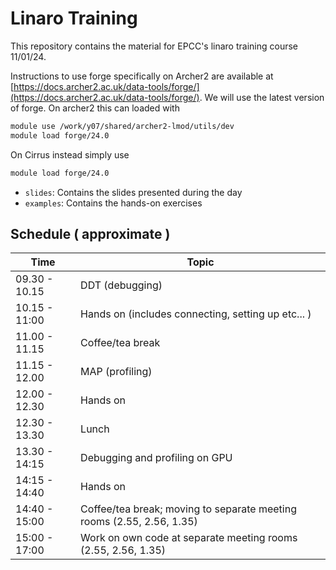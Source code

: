 # Linaro Training

This repository contains the material for EPCC's linaro training course 11/01/24.

Instructions to use forge specifically on Archer2 are available at [https://docs.archer2.ac.uk/data-tools/forge/](https://docs.archer2.ac.uk/data-tools/forge/). 
We will use the latest version of forge. 
On archer2 this can loaded with 

```bash
module use /work/y07/shared/archer2-lmod/utils/dev
module load forge/24.0
```
On Cirrus instead simply use 

```bash
module load forge/24.0
```


- `slides`: Contains the slides presented during the day
- `examples`: Contains the hands-on exercises

## Schedule ( approximate )

| Time | Topic |
------ | ---- |
09.30 - 10.15 |  DDT (debugging)
10.15 - 11:00 | Hands on (includes connecting, setting up etc... )
11.00 - 11.15 | Coffee/tea break 
11.15 - 12.00 |  MAP (profiling)
12.00 - 12.30 | Hands on 
12.30 - 13.30 | Lunch
13.30 - 14:15 | Debugging and profiling on GPU
14:15 - 14:40 | Hands on 
14:40 - 15:00 | Coffee/tea break; moving to separate meeting rooms (2.55, 2.56, 1.35) 
15:00 - 17:00 | Work on own code at separate meeting rooms (2.55, 2.56, 1.35)